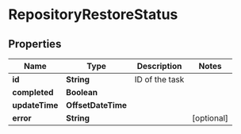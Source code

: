 

# RepositoryRestoreStatus


## Properties

Name | Type | Description | Notes
------------ | ------------- | ------------- | -------------
**id** | **String** | ID of the task | 
**completed** | **Boolean** |  | 
**updateTime** | **OffsetDateTime** |  | 
**error** | **String** |  |  [optional]



